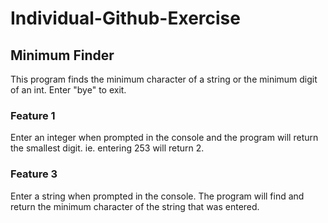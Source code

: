 # Individual-Github-Exercise

## Minimum Finder

This program finds the minimum character of a string or the minimum digit of an int. Enter "bye" to exit.

### Feature 1

Enter an integer when prompted in the console and the program will return the smallest digit. ie. entering 253 will return 2.

### Feature 3

Enter a string when prompted in the console. The program will find and return the minimum character of the string that was entered.
